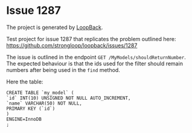 # Issue 1287

The project is generated by [LoopBack](http://loopback.io).

Test project for issue 1287 that replicates the problem outlined here: https://github.com/strongloop/loopback/issues/1287

The issue is outlined in the endpoint `GET /MyModels/shouldReturnNumber`. The expected behaviour is that the ids used for the filter should remain numbers after being used in the `find` method.

Here the table:

    CREATE TABLE `my_model` (
    `id` INT(10) UNSIGNED NOT NULL AUTO_INCREMENT,
    `name` VARCHAR(50) NOT NULL,
    PRIMARY KEY (`id`)
    )
    ENGINE=InnoDB
    ;
